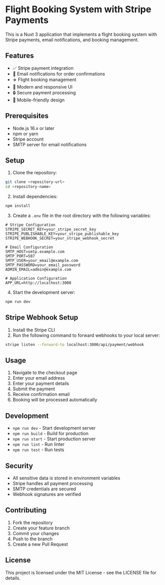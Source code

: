 # Flight Booking System with Stripe Payments

This is a Nuxt 3 application that implements a flight booking system with Stripe payments, email notifications, and booking management.

## Features

- ✅ Stripe payment integration
- 📧 Email notifications for order confirmations
- ✈️ Flight booking management
- 🎨 Modern and responsive UI
- 🔒 Secure payment processing
- 📱 Mobile-friendly design

## Prerequisites

- Node.js 16.x or later
- npm or yarn
- Stripe account
- SMTP server for email notifications

## Setup

1. Clone the repository:

```bash
git clone <repository-url>
cd <repository-name>
```

2. Install dependencies:

```bash
npm install
```

3. Create a `.env` file in the root directory with the following variables:

```env
# Stripe Configuration
STRIPE_SECRET_KEY=your_stripe_secret_key
STRIPE_PUBLISHABLE_KEY=your_stripe_publishable_key
STRIPE_WEBHOOK_SECRET=your_stripe_webhook_secret

# Email Configuration
SMTP_HOST=smtp.example.com
SMTP_PORT=587
SMTP_USER=your_email@example.com
SMTP_PASSWORD=your_email_password
ADMIN_EMAIL=admin@example.com

# Application Configuration
APP_URL=http://localhost:3000
```

4. Start the development server:

```bash
npm run dev
```

## Stripe Webhook Setup

1. Install the Stripe CLI
2. Run the following command to forward webhooks to your local server:

```bash
stripe listen --forward-to localhost:3000/api/payment/webhook
```

## Usage

1. Navigate to the checkout page
2. Enter your email address
3. Enter your payment details
4. Submit the payment
5. Receive confirmation email
6. Booking will be processed automatically

## Development

- `npm run dev` - Start development server
- `npm run build` - Build for production
- `npm run start` - Start production server
- `npm run lint` - Run linter
- `npm run test` - Run tests

## Security

- All sensitive data is stored in environment variables
- Stripe handles all payment processing
- SMTP credentials are secured
- Webhook signatures are verified

## Contributing

1. Fork the repository
2. Create your feature branch
3. Commit your changes
4. Push to the branch
5. Create a new Pull Request

## License

This project is licensed under the MIT License - see the LICENSE file for details.
